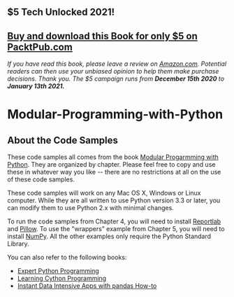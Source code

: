 ## $5 Tech Unlocked 2021!
[Buy and download this Book for only $5 on PacktPub.com](https://www.packtpub.com/product/modular-programming-with-python/9781785884481)
-----
*If you have read this book, please leave a review on [Amazon.com](https://www.amazon.com/gp/product/1785884484).     Potential readers can then use your unbiased opinion to help them make purchase decisions. Thank you. The $5 campaign         runs from __December 15th 2020__ to __January 13th 2021.__*

# Modular-Programming-with-Python


About the Code Samples
----------------------

These code samples all comes from the book [Modular Progarmming with Python](https://www.packtpub.com/application-development/modular-programming-python?utm_source=github&utm_medium=related&utm_campaign=9781785884481).
They are organized by chapter.  Please feel free to copy and use these in
whatever way you like -- there are no restrictions at all on the use of these
code samples.

These code samples will work on any Mac OS X, Windows or Linux computer.  While
 they are all written to use Python version 3.3 or later, you can modify them to
use Python 2.x with minimal changes.

To run the code samples from Chapter 4, you will need to install [Reportlab](http://www.reportlab.com/opensource/) and [Pillow](http://python-pillow.org/). To use the "wrappers" example from Chapter 5, you will need to install [NumPy](http://www.numpy.org/).
All the other examples only require the Python Standard Library.

You can also refer to the following books:

* [Expert Python Programming](https://www.packtpub.com/application-development/expert-python-programming?utm_source=github&utm_medium=related&utm_campaign=9781847194947)
* [Learning Cython Programming](https://www.packtpub.com/application-development/learning-cython-programming?utm_source=github&utm_medium=related&utm_campaign=9781783280797)
* [Instant Data Intensive Apps with pandas How-to](https://www.packtpub.com/big-data-and-business-intelligence/instant-data-intensive-apps-pandas-how-instant?utm_source=github&utm_medium=related&utm_campaign=9781782165583)
